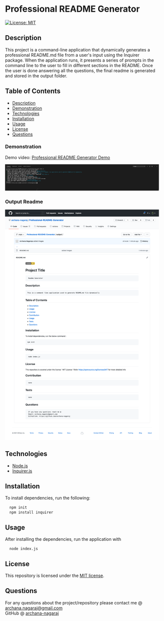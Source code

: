 # Professional README Generator

[![License: MIT](https://img.shields.io/github/license/tiffany-brand/professional-README-generator?style=plastic)](./LICENSE)


## Description

This project is a command-line application that dynamically generates a professional README.md file from a user's input using the Inquirer package. When the application runs, it presents a series of prompts in the command line to the user to fill in different sections in the README. Once the user is done answering all the questions, the final readme is generated and stored in the output folder.

## Table of Contents

* [Description](#description)
* [Demonstration](#demonstration)
* [Technologies](#technologies)
* [Installation](#installation)
* [Usage](#usage)
* [License](#license)
* [Questions](#questions)

### Demonstration

Demo video: [Professional README Generator Demo](https://drive.google.com/file/d/1UjqaENPhlYIMao5IW-FpiURSwRQk2Zpt/view)

![terminal-screen](./images/prompts.png)

### Output Readme
![demo-readme-screen](./images/generatedREADME.png)


## Technologies

* [Node.js](https://nodejs.org/)
* [Inquirer.js](https://www.npmjs.com/package/inquirer)

## Installation

To install dependencies, run the following:

      
      npm init
      npm install inquirer
      

## Usage

After installing the dependencies, run the application with 


      node index.js


## License

This repository is licensed under the [MIT license](./LICENSE).


## Questions

For any questions about the project/repository please contact me @ [archana.nagaraj@gmail.com](mailto:archana.nagaraj@gmail.com) </br>
GitHub @ [archana-nagaraj](https://github.com/archana-nagaraj) 
